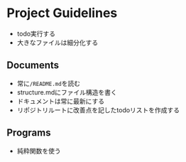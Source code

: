 # Project Guidelines

* todo実行する
* 大きなファイルは細分化する

## Documents

* 常に`/README.md`を読む
* structure.mdにファイル構造を書く
* ドキュメントは常に最新にする
* リポジトリルートに改善点を記したtodoリストを作成する

## Programs

* 純粋関数を使う
